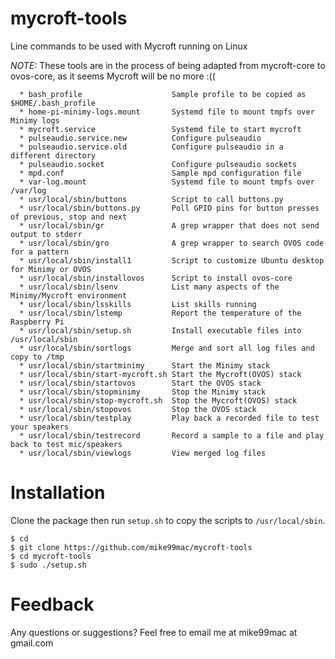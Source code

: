 # mycroft-tools
Line commands to be used with Mycroft running on Linux

*NOTE:* These tools are in the process of being adapted from mycroft-core to ovos-core, as it seems Mycroft will be no more :((
```
  * bash_profile                    Sample profile to be copied as $HOME/.bash_profile 
  * home-pi-minimy-logs.mount       Systemd file to mount tmpfs over Minimy logs
  * mycroft.service                 Systemd file to start mycroft
  * pulseaudio.service.new          Configure pulseaudio
  * pulseaudio.service.old          Configure pulseaudio in a different directory
  * pulseaudio.socket               Configure pulseaudio sockets
  * mpd.conf                        Sample mpd configuration file
  * var-log.mount                   Systemd file to mount tmpfs over /var/log
  * usr/local/sbin/buttons          Script to call buttons.py  
  * usr/local/sbin/buttons.py       Poll GPIO pins for button presses of previous, stop and next
  * usr/local/sbin/gr               A grep wrapper that does not send output to stderr
  * usr/local/sbin/gro              A grep wrapper to search OVOS code for a pattern
  * usr/local/sbin/install1         Script to customize Ubuntu desktop for Minimy or OVOS
  * usr/local/sbin/installovos      Script to install ovos-core
  * usr/local/sbin/lsenv            List many aspects of the Minimy/Mycroft environment 
  * usr/local/sbin/lsskills         List skills running 
  * usr/local/sbin/lstemp           Report the temperature of the Raspberry Pi
  * usr/local/sbin/setup.sh         Install executable files into /usr/local/sbin  
  * usr/local/sbin/sortlogs         Merge and sort all log files and copy to /tmp
  * usr/local/sbin/startminimy      Start the Minimy stack 
  * usr/local/sbin/start-mycroft.sh Start the Mycroft(OVOS) stack 
  * usr/local/sbin/startovos        Start the OVOS stack 
  * usr/local/sbin/stopminimy       Stop the Minimy stack 
  * usr/local/sbin/stop-mycroft.sh  Stop the Mycroft(OVOS) stack 
  * usr/local/sbin/stopovos         Stop the OVOS stack 
  * usr/local/sbin/testplay         Play back a recorded file to test your speakers
  * usr/local/sbin/testrecord       Record a sample to a file and play back to test mic/speakers
  * usr/local/sbin/viewlogs         View merged log files                                       
```
# Installation
Clone the package then run ``setup.sh`` to copy the scripts to ``/usr/local/sbin``.
```
$ cd
$ git clone https://github.com/mike99mac/mycroft-tools
$ cd mycroft-tools
$ sudo ./setup.sh
```
# Feedback
Any questions or suggestions? Feel free to email me at mike99mac at gmail.com
